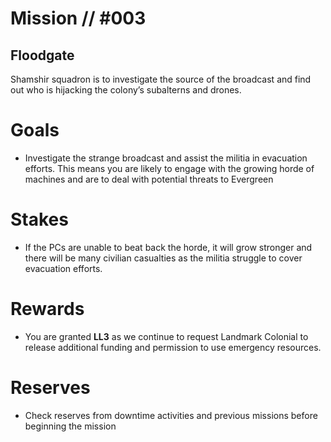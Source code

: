 # Mission // #003
## Floodgate

Shamshir squadron is to investigate the source of the broadcast and find out who is hĳacking the colony’s subalterns and drones. 

# Goals
- Investigate the strange broadcast and assist the militia in evacuation efforts. This means you are likely to engage with the growing horde of machines and are to deal with potential threats to Evergreen

# Stakes
- If the PCs are unable to beat back the horde, it will grow stronger and there will be many civilian casualties as the militia struggle to cover evacuation efforts.

# Rewards
- You are granted **LL3** as we continue to request Landmark Colonial to release additional funding and permission to use emergency resources.

# Reserves
- Check reserves from downtime activities and previous missions before beginning the mission
